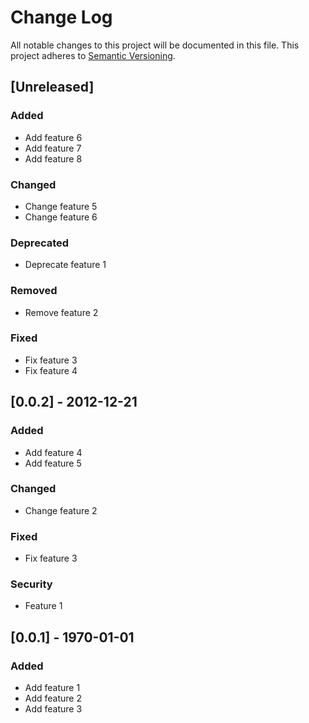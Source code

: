 # Change Log
All notable changes to this project will be documented in this file.
This project adheres to [Semantic Versioning](http://semver.org/).

## [Unreleased]

### Added
- Add feature 6
- Add feature 7
- Add feature 8

### Changed
- Change feature 5
- Change feature 6

### Deprecated
- Deprecate feature 1

### Removed
- Remove feature 2

### Fixed
- Fix feature 3
- Fix feature 4

## [0.0.2] - 2012-12-21

### Added
- Add feature 4
- Add feature 5

### Changed
- Change feature 2

### Fixed
- Fix feature 3

### Security
- Feature 1

## [0.0.1] - 1970-01-01

### Added
- Add feature 1
- Add feature 2
- Add feature 3
